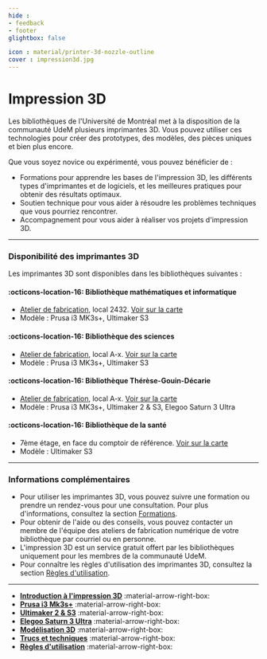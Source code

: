 ```yaml
---
hide : 
- feedback
- footer
glightbox: false

icon : material/printer-3d-nozzle-outline
cover : impression3d.jpg
---
```


# Impression 3D

Les bibliothèques de l'Université de Montréal met à la disposition de la communauté UdeM plusieurs imprimantes 3D. Vous pouvez utiliser ces technologies pour créer des prototypes, des modèles, des pièces uniques et bien plus encore.

Que vous soyez novice ou expérimenté, vous pouvez bénéficier de :

- Formations pour apprendre les bases de l'impression 3D, les différents types d'imprimantes et de logiciels, et les meilleures pratiques pour obtenir des résultats optimaux.
- Soutien technique pour vous aider à résoudre les problèmes techniques que vous pourriez rencontrer.
- Accompagnement pour vous aider à réaliser vos projets d'impression 3D.

--------

### Disponibilité des imprimantes 3D

Les imprimantes 3D sont disponibles dans les bibliothèques suivantes :

#### :octicons-location-16: Bibliothèque mathématiques et informatique
- [Atelier de fabrication](../../espaces/ateliers.md), local 2432. [Voir sur la carte](https://maps.app.goo.gl/FHefa6pkavN4qBug6)
- Modèle : Prusa i3 MK3s+, Ultimaker S3
#### :octicons-location-16: Bibliothèque des sciences
- [Atelier de fabrication](../../espaces/ateliers.md), local A-x. [Voir sur la carte](https://maps.app.goo.gl/6HsLMAxoBWpQZgcD8)
- Modèle : Prusa i3 MK3s+, Ultimaker S3
#### :octicons-location-16: Bibliothèque Thérèse-Gouin-Décarie
- [Atelier de fabrication](../../espaces/ateliers.md), local A-x. [Voir sur la carte](https://maps.app.goo.gl/6HsLMAxoBWpQZgcD8)
- Modèle : Prusa i3 MK3s+, Ultimaker 2 & S3, Elegoo Saturn 3 Ultra
#### :octicons-location-16: Bibliothèque de la santé
- 7ème étage, en face du comptoir de référence. [Voir sur la carte](https://maps.app.goo.gl/6HsLMAxoBWpQZgcD8)
- Modèle : Ultimaker S3

---------

### Informations complémentaires
- Pour utiliser les imprimantes 3D, vous pouvez suivre une formation ou prendre un rendez-vous pour une consultation. Pour plus d'informations, consultez la section [Formations](formations.md).
- Pour obtenir de l'aide ou des conseils, vous pouvez contacter un membre de l'équipe des ateliers de fabrication numérique de votre bibliothèque par courriel ou en personne.
- L'impression 3D est un service gratuit offert par les bibliothèques uniquement pour les membres de la communauté UdeM.
- Pour connaître les règles d'utilisation des imprimantes 3D, consultez la section [Règles d'utilisation](regles.md).
---------

<div class="grid cards" markdown>

- [**Introduction à l'impression 3D**](introduction.md) :material-arrow-right-box:
- [**Prusa i3 Mk3s+**](prusa.md) :material-arrow-right-box:
- [**Ultimaker 2 & S3**](ultimaker.md) :material-arrow-right-box:
- [**Elegoo Saturn 3 Ultra**](elegoo.md) :material-arrow-right-box:
- [**Modélisation 3D**](modelisation.md) :material-arrow-right-box:
- [**Trucs et techniques**](trucs.md) :material-arrow-right-box:
- [**Règles d'utilisation**](regles.md) :material-arrow-right-box:

</div>
